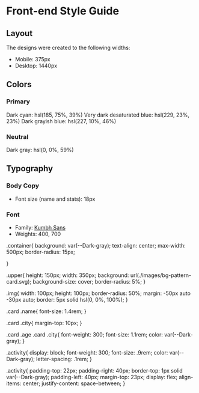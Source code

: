 # Front-end Style Guide

## Layout

The designs were created to the following widths:

- Mobile: 375px
- Desktop: 1440px

## Colors

### Primary

Dark cyan: hsl(185, 75%, 39%)
Very dark desaturated blue: hsl(229, 23%, 23%)
Dark grayish blue: hsl(227, 10%, 46%)

### Neutral

Dark gray: hsl(0, 0%, 59%)

## Typography

### Body Copy

- Font size (name and stats): 18px

### Font

- Family: [Kumbh Sans](https://fonts.google.com/specimen/Kumbh+Sans)
- Weights: 400, 700

.container{
    background: var(--Dark-gray);
    text-align: center;
    max-width: 500px;
    border-radius: 15px;
   
}

.upper{
    height: 150px;
    width: 350px;
    background: url(./images/bg-pattern-card.svg);
    background-size: cover;
    border-radius: 5%;
}

.img{
    width: 100px;
    height: 100px;
    border-radius: 50%;
    margin: -50px auto -30px auto;
    border: 5px solid hsl(0, 0%, 100%);
}

 
.card .name{
    font-size: 1.4rem;
}

.card .city{
    margin-top: 10px;
}

.card .age 
.card .city{
    font-weight: 300;
    font-size: 1.1rem;
    color: var(--Dark-gray);
}
 
.activity{
    display: block;
    font-weight: 300;
    font-size: .9rem;
    color: var(--Dark-gray);
    letter-spacing: .1rem;
}

.activity{
    padding-top: 22px;
    padding-right: 40px;
    border-top: 1px solid var(--Dark-gray);
    padding-left: 40px;
    margin-top: 23px;
    display: flex;
    align-items: center;
    justify-content: space-between;
}